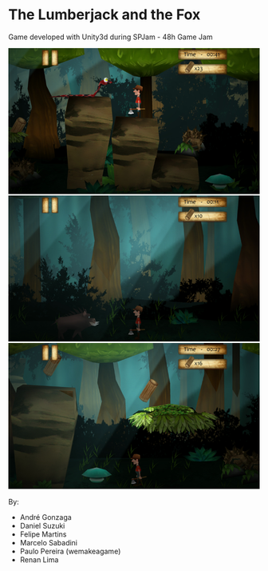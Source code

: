 # The Lumberjack and the Fox

Game developed with Unity3d during SPJam - 48h Game Jam

![Gameplay image](./lf_4.png)
![Gameplay image](./lf_12.png)
![Gameplay image](./lf_21.png)

By:
- André Gonzaga
- Daniel Suzuki
- Felipe Martins
- Marcelo Sabadini
- Paulo Pereira (wemakeagame)
- Renan Lima
